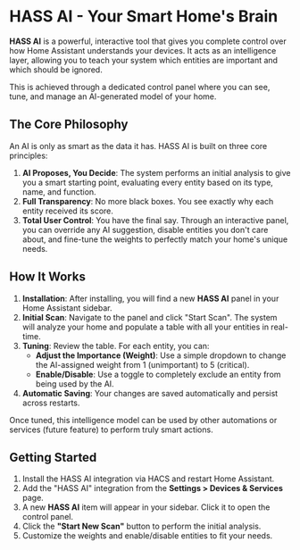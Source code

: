 # HASS AI - Your Smart Home's Brain

**HASS AI** is a powerful, interactive tool that gives you complete control over how Home Assistant understands your devices. It acts as an intelligence layer, allowing you to teach your system which entities are important and which should be ignored.

This is achieved through a dedicated control panel where you can see, tune, and manage an AI-generated model of your home.

## The Core Philosophy

An AI is only as smart as the data it has. HASS AI is built on three core principles:

1.  **AI Proposes, You Decide**: The system performs an initial analysis to give you a smart starting point, evaluating every entity based on its type, name, and function. 
2.  **Full Transparency**: No more black boxes. You see exactly why each entity received its score.
3.  **Total User Control**: You have the final say. Through an interactive panel, you can override any AI suggestion, disable entities you don't care about, and fine-tune the weights to perfectly match your home's unique needs.

## How It Works

1.  **Installation**: After installing, you will find a new **HASS AI** panel in your Home Assistant sidebar.
2.  **Initial Scan**: Navigate to the panel and click "Start Scan". The system will analyze your home and populate a table with all your entities in real-time.
3.  **Tuning**: Review the table. For each entity, you can:
    - **Adjust the Importance (Weight)**: Use a simple dropdown to change the AI-assigned weight from 1 (unimportant) to 5 (critical).
    - **Enable/Disable**: Use a toggle to completely exclude an entity from being used by the AI.
4.  **Automatic Saving**: Your changes are saved automatically and persist across restarts.

Once tuned, this intelligence model can be used by other automations or services (future feature) to perform truly smart actions.

## Getting Started

1.  Install the HASS AI integration via HACS and restart Home Assistant.
2.  Add the "HASS AI" integration from the **Settings > Devices & Services** page.
3.  A new **HASS AI** item will appear in your sidebar. Click it to open the control panel.
4.  Click the **"Start New Scan"** button to perform the initial analysis.
5.  Customize the weights and enable/disable entities to fit your needs.